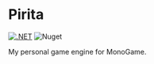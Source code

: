 ﻿# Pirita

[![.NET](https://github.com/EduardoRodriguesF/Pirita/actions/workflows/dotnet.yml/badge.svg)](https://github.com/EduardoRodriguesF/Pirita/actions/workflows/dotnet.yml)
![Nuget](https://img.shields.io/nuget/v/Pirita) 

My personal game engine for MonoGame.
